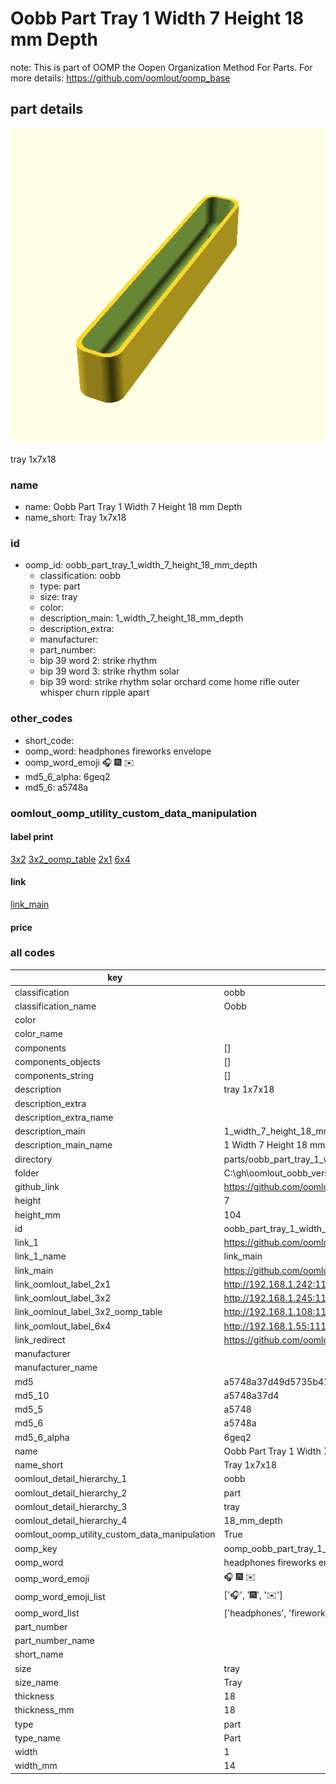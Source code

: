 # Oobb Part Tray 1 Width 7 Height 18 mm Depth  

note: This is part of OOMP the Oopen Organization Method For Parts. For more details: https://github.com/oomlout/oomp_base

##  part details
  

[![](3dpr.png)](3dpr.png)

tray 1x7x18



### name
* name: Oobb Part Tray 1 Width 7 Height 18 mm Depth
* name_short: Tray 1x7x18 
### id
* oomp_id: oobb_part_tray_1_width_7_height_18_mm_depth
  * classification: oobb
  * type: part
  * size: tray
  * color: 
  * description_main: 1_width_7_height_18_mm_depth
  * description_extra: 
  * manufacturer: 
  * part_number: 
  * bip 39 word 2: strike rhythm
  * bip 39 word 3: strike rhythm solar
  * bip 39 word: strike rhythm solar orchard come home rifle outer whisper churn ripple apart

### other_codes
* short_code: 
* oomp_word: headphones fireworks envelope
* oomp_word_emoji :headphones: :fireworks: :envelope:
* md5_6_alpha: 6geq2
* md5_6: a5748a






### oomlout_oomp_utility_custom_data_manipulation
#### label print
[3x2](http://192.168.1.245:1112/?label=oomp%206geq2)
[3x2_oomp_table](http://192.168.1.108:1112/?label=oomp%206geq2)
[2x1](http://192.168.1.242:1112/?label=oomp%206geq2)
[6x4](http://192.168.1.55:1112/?label=oomp%206geq2)    

#### link

[link_main](https://github.com/oomlout/oomlout_oobb_version_4_generated_parts/tree/main/navigation_oomp/oobb/part/tray/1_width_7_height_18_mm_depth/part)                              

#### price







### all codes 
| key | value |  
| --- | --- |  
| classification | oobb |  
| classification_name | Oobb |  
| color |  |  
| color_name |  |  
| components | [] |  
| components_objects | [] |  
| components_string | [] |  
| description | tray 1x7x18 |  
| description_extra |  |  
| description_extra_name |  |  
| description_main | 1_width_7_height_18_mm_depth |  
| description_main_name | 1 Width 7 Height 18 mm Depth |  
| directory | parts/oobb_part_tray_1_width_7_height_18_mm_depth |  
| folder | C:\gh\oomlout_oobb_version_4_generated_parts\parts\oobb_part_tray_1_width_7_height_18_mm_depth |  
| github_link | https://github.com/oomlout/oomlout_oomp_part_src/tree/main/parts/oobb_part_tray_1_width_7_height_18_mm_depth |  
| height | 7 |  
| height_mm | 104 |  
| id | oobb_part_tray_1_width_7_height_18_mm_depth |  
| link_1 | https://github.com/oomlout/oomlout_oobb_version_4_generated_parts/tree/main/navigation_oomp/oobb/part/tray/1_width_7_height_18_mm_depth/part |  
| link_1_name | link_main |  
| link_main | https://github.com/oomlout/oomlout_oobb_version_4_generated_parts/tree/main/navigation_oomp/oobb/part/tray/1_width_7_height_18_mm_depth/part |  
| link_oomlout_label_2x1 | http://192.168.1.242:1112/?label=oomp%206geq2 |  
| link_oomlout_label_3x2 | http://192.168.1.245:1112/?label=oomp%206geq2 |  
| link_oomlout_label_3x2_oomp_table | http://192.168.1.108:1112/?label=oomp%206geq2 |  
| link_oomlout_label_6x4 | http://192.168.1.55:1112/?label=oomp%206geq2 |  
| link_redirect | https://github.com/oomlout/oomlout_oobb_version_4_generated_parts/tree/main/parts/oobb_tray_01_07_18 |  
| manufacturer |  |  
| manufacturer_name |  |  
| md5 | a5748a37d49d5735b41709c19cee36b8 |  
| md5_10 | a5748a37d4 |  
| md5_5 | a5748 |  
| md5_6 | a5748a |  
| md5_6_alpha | 6geq2 |  
| name | Oobb Part Tray 1 Width 7 Height 18 mm Depth |  
| name_short | Tray 1x7x18  |  
| oomlout_detail_hierarchy_1 | oobb |  
| oomlout_detail_hierarchy_2 | part |  
| oomlout_detail_hierarchy_3 | tray |  
| oomlout_detail_hierarchy_4 | 18_mm_depth |  
| oomlout_oomp_utility_custom_data_manipulation | True |  
| oomp_key | oomp_oobb_part_tray_1_width_7_height_18_mm_depth |  
| oomp_word | headphones fireworks envelope |  
| oomp_word_emoji | :headphones: :fireworks: :envelope: |  
| oomp_word_emoji_list | [':headphones:', ':fireworks:', ':envelope:'] |  
| oomp_word_list | ['headphones', 'fireworks', 'envelope'] |  
| part_number |  |  
| part_number_name |  |  
| short_name |  |  
| size | tray |  
| size_name | Tray |  
| thickness | 18 |  
| thickness_mm | 18 |  
| type | part |  
| type_name | Part |  
| width | 1 |  
| width_mm | 14 |  
